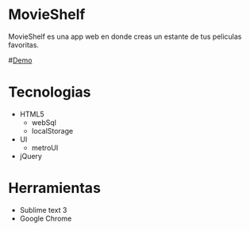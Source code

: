 # MovieShelf
MovieShelf es una app web en donde creas un estante de tus peliculas favoritas.

#[Demo](http://google.com)

# Tecnologias
* HTML5
  - webSql
  - localStorage
* UI
  - metroUI
* jQuery

# Herramientas
 - Sublime text 3
 - Google Chrome



